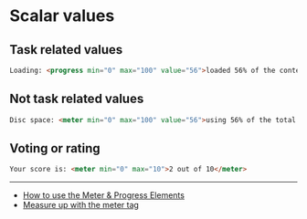 # Scalar values

## Task related values
```html
Loading: <progress min="0" max="100" value="56">loaded 56% of the content</progress>
```

## Not task related values
```html
Disc space: <meter min="0" max="100" value="56">using 56% of the total space available</meter>
```

## Voting or rating
```html
Your score is: <meter min="0" max="10">2 out of 10</meter>
```
---

* [How to use the Meter & Progress Elements](http://blog.teamtreehouse.com/use-meter-progress-elements)
* [Measure up with the meter tag](http://html5doctor.com/measure-up-with-the-meter-tag/)
